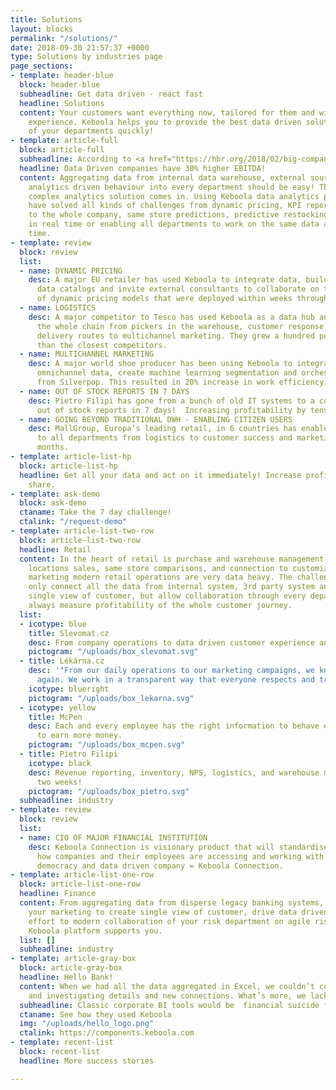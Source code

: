 ```yaml
---
title: Solutions
layout: blocks
permalink: "/solutions/"
date: 2018-09-30 21:57:37 +0000
type: Solutions by industries page
page_sections:
- template: header-blue
  block: header-blue
  subheadline: Get data driven - react fast
  headline: Solutions
  content: Your customers want everything now, tailored for them and with a "wow"
    experience. Keboola helps you to provide the best data driven solutions to all
    of your departments quickly!
- template: article-full
  block: article-full
  subheadline: According to <a href="https://hbr.org/2018/02/big-companies-are-embracing-analytics-but-most-still-dont-have-a-data-driven-culture">Hbr.org</a>
  headline: Data Driven companies have 30% higher EBITDA!
  content: Aggregating data from internal data warehouse, external sources and bringing
    analytics driven behaviour into every department should be easy! That’s when our
    complex analytics solution comes in. Using Keboola data analytics platform, companies
    have solved all kinds of challenges from dynamic pricing, KPI reporting available
    to the whole company, same store predictions, predictive restocking, logistics
    in real time or enabling all departments to work on the same data at the same
    time.
- template: review
  block: review
  list:
  - name: DYNAMIC PRICING
    desc: A major EU retailer has used Keboola to integrate data, build metrics and
      data catalogs and invite external consultants to collaborate on the creation
      of dynamic pricing models that were deployed within weeks through the same infrastructure.
  - name: LOGISTICS
    desc: A major competitor to Tesco has used Keboola as a data hub and is measuring
      the whole chain from pickers in the warehouse, customer response and planning
      delivery routes to multichannel marketing. They grew a hundred percent faster
      than the closest competitors.
  - name: MULTICHANNEL MARKETING
    desc: A major world shoe producer has been using Keboola to integrate all of the
      omnichannel data, create machine learning segmentation and orchestrate campaigns
      from Silverpop. This resulted in 20% increase in work efficiency.
  - name: OUT OF STOCK REPORTS IN 7 DAYS
    desc: Pietro Filipi has gone from a bunch of old IT systems to a company wide
      out of stock reports in 7 days!  Increasing profitability by tens of percent!
  - name: GOING BEYOND TRADITIONAL DWH - ENABLING CITIZEN USERS
    desc: MallGroup, Europa’s leading retail, in 6 countries has enabled analytics
      to all departments from logistics to customer success and marketing within two
      months.
- template: article-list-hp
  block: article-list-hp
  headline: Get all your data and act on it immediately! Increase profits and market
    share.
- template: ask-demo
  block: ask-demo
  ctaname: Take the 7 day challenge!
  ctalink: "/request-demo"
- template: article-list-two-row
  block: article-list-two-row
  headline: Retail
  content: In the heart of retail is purchase and warehouse management, through store
    locations sales, same store comparisons, and connection to customized CRM activities,
    marketing modern retail operations are very data heavy. The challenge is to not
    only connect all the data from internal system, 3rd party system and create a
    single view of customer, but allow collaboration through every department and
    always measure profitability of the whole customer journey.
  list:
  - icotype: blue
    title: Slevomat.cz
    desc: From company operations to data driven customer experience and marketing.
    pictogram: "/uploads/box_slevomat.svg"
  - title: Lékárna.cz
    desc: '"From our daily operations to our marketing campaigns, we know how to grow
      again. We work in a transparent way that everyone respects and trusts."'
    icotype: blueright
    pictogram: "/uploads/box_lekarna.svg"
  - icotype: yellow
    title: McPen
    desc: Each and every employee has the right information to behave effectively
      to earn more money.
    pictogram: "/uploads/box_mcpen.svg"
  - title: Pietro Filipi
    icotype: black
    desc: Revenue reporting, inventory, NPS, logistics, and warehouse management within
      two weeks!
    pictogram: "/uploads/box_pietro.svg"
  subheadline: industry
- template: review
  block: review
  list:
  - name: CIO OF MAJOR FINANCIAL INSTITUTION
    desc: Keboola Connection is visionary product that will standardise in the future
      how companies and their employees are accessing and working with data. Data
      democracy and data driven company = Keboola Connection.
- template: article-list-one-row
  block: article-list-one-row
  headline: Finance
  content: From aggregating data from disperse legacy banking systems, to helping
    your marketing to create single view of customer, drive data driven marketing
    effort to modern collaboration of your risk department on agile risk assessments,
    Keboola platform supports you.
  list: []
  subheadline: industry
- template: article-gray-box
  block: article-gray-box
  headline: Hello Bank!
  content: When we had all the data aggregated in Excel, we couldn’t continue verifying
    and investigating details and new connections. What’s more, we lacked proper visualization...
  subheadline: Classic corporate BI tools would be  financial suicide for us
  ctaname: See how they used Keboola
  img: "/uploads/hello_logo.png"
  ctalink: https://components.keboola.com
- template: recent-list
  block: recent-list
  headline: More success stories

---
```


